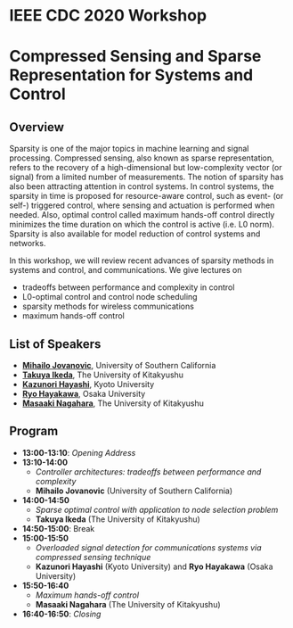 
# IEEE CDC 2020 Workshop
# Compressed Sensing and Sparse Representation for Systems and Control

## Overview
Sparsity is one of the major topics in machine learning and signal processing. Compressed sensing, also known as sparse representation, refers to the recovery of a high-dimensional but low-complexity vector (or signal) from a limited number of measurements. The notion of sparsity has also been attracting attention in control systems. In control systems, the sparsity in time is proposed for resource-aware control, such as event- (or self-) triggered control, where sensing and actuation is performed when needed. Also, optimal control called maximum hands-off control directly minimizes the time duration on which the control is active (i.e. L0 norm). Sparsity is also available for model reduction of control systems and networks.

In this workshop, we will review recent advances of sparsity methods in systems and control, and communications. We give lectures on
- tradeoffs between performance and complexity in control
- L0-optimal control and control node scheduling
- sparsity methods for wireless communications
- maximum hands-off control


## List of Speakers
- [**Mihailo Jovanovic**](https://viterbi-web.usc.edu/~mihailo/), University of Southern California
- [**Takuya Ikeda**](https://researchmap.jp/t-ikd/?lang=en), The University of Kitakyushu
- [**Kazunori Hayashi**](https://kazunorihayashi.github.io/index_e.html), Kyoto University
- [**Ryo Hayakawa**](http://www.ip.info.eng.osaka-cu.ac.jp/~rhayakawa/index-e.html), Osaka University
- [**Masaaki Nagahara**](https://nagahara-masaaki.github.io), The University of Kitakyushu

## Program
- **13:00-13:10**: *Opening Address*
- **13:10-14:00** 
  - *Controller architectures: tradeoffs between performance and complexity*
  - **Mihailo Jovanovic** (University of Southern California)
- **14:00-14:50**
  - *Sparse optimal control with application to node selection problem*
  - **Takuya Ikeda** (The University of Kitakyushu)
- **14:50-15:00**: Break
- **15:00-15:50**
  - *Overloaded signal detection for communications systems via compressed sensing technique*
  - **Kazunori Hayashi** (Kyoto University) and **Ryo Hayakawa** (Osaka University)
- **15:50-16:40**
  - *Maximum hands-off control*
  - **Masaaki Nagahara** (The University of Kitakyushu)
- **16:40-16:50**: *Closing*
